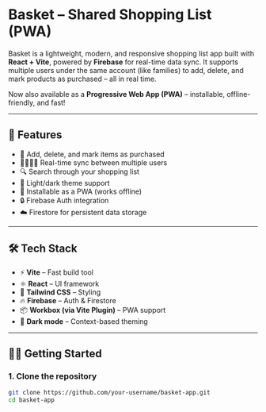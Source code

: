 #  Basket – Shared Shopping List (PWA)

Basket is a lightweight, modern, and responsive shopping list app built with **React + Vite**, powered by **Firebase** for real-time data sync. It supports multiple users under the same account (like families) to add, delete, and mark products as purchased – all in real time.

Now also available as a **Progressive Web App (PWA)** – installable, offline-friendly, and fast!

---

## 🚀 Features

- 🧾 Add, delete, and mark items as purchased
- 👨‍👩‍👧‍👦 Real-time sync between multiple users
- 🔍 Search through your shopping list
- 🌙 Light/dark theme support
- 📲 Installable as a PWA (works offline)
- 🔒 Firebase Auth integration
- ☁️ Firestore for persistent data storage

---

## 🛠 Tech Stack

- ⚡ **Vite** – Fast build tool
- ⚛️ **React** – UI framework
- 🧪 **Tailwind CSS** – Styling
- 🔥 **Firebase** – Auth & Firestore
- 📦 **Workbox (via Vite Plugin)** – PWA support
- 🌙 **Dark mode** – Context-based theming

---

## 🧑‍💻 Getting Started

### 1. Clone the repository

```bash
git clone https://github.com/your-username/basket-app.git
cd basket-app
